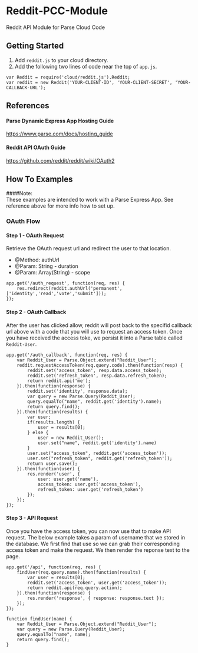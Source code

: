 Reddit-PCC-Module
=================

Reddit API Module for Parse Cloud Code

## Getting Started
1. Add `reddit.js` to your cloud directory. 
2. Add the following two lines of code near the top of `app.js`.

```
var Reddit = require('cloud/reddit.js').Reddit;
var reddit = new Reddit('YOUR-CLIENT-ID', 'YOUR-CLIENT-SECRET', 'YOUR-CALLBACK-URL');
```

## References

#### Parse Dynamic Express App Hosting Guide
https://www.parse.com/docs/hosting_guide

#### Reddit API OAuth Guide
https://github.com/reddit/reddit/wiki/OAuth2

## How To Examples
####Note:  
These examples are intended to work with a Parse Express App.  See reference above for more info how to set up. 


### OAuth Flow

#### Step 1 - OAuth Request
Retrieve the OAuth request url and redirect the user to that location. 
- @Method:  authUrl
- @Param: String - duration
- @Param: Array(String) - scope 
```
app.get('/auth_request', function(req, res) {
    res.redirect(reddit.authUrl('permanent', ['identity','read','vote','submit']));
});
```

#### Step 2 - OAuth Callback
After the user has clicked allow, reddit will post back to the specifid callback url above with a code that you will use to request an access token.  Once you have received the access toke, we persist it into a Parse table called `Reddit-User`.
```
app.get('/auth_callback', function(req, res) {
    var Reddit_User = Parse.Object.extend("Reddit_User");
    reddit.requestAccessToken(req.query.code).then(function(resp) {
        reddit.set('access_token', resp.data.access_token);
        reddit.set('refresh_token', resp.data.refresh_token);
        return reddit.api('me');
    }).then(function(response) {
        reddit.set('identity', response.data);
        var query = new Parse.Query(Reddit_User);
        query.equalTo("name", reddit.get('identity').name);
        return query.find();
    }).then(function(results) {
        var user;
        if(results.length) {
            user = results[0];
        } else {
            user = new Reddit_User();
            user.set("name", reddit.get('identity').name)
        }
        user.set("access_token", reddit.get('access_token'));
        user.set("refresh_token", reddit.get('refresh_token'));
        return user.save();
    }).then(function(user) {
        res.render('user', { 
            user: user.get('name'),
            access_token: user.get('access_token'),
            refresh_token: user.get('refresh_token') 
        });
    });
});
```

#### Step 3 - API Request
Once you have the access token, you can now use that to make API request.  The below example takes a param of username that we stored in the database.  We first find that use so we can grab their corresponding access token and make the request.  We then render the reponse text to the page.  
```
app.get('/api', function(req, res) {
    findUser(req.query.name).then(function(results) {
        var user = results[0];
        reddit.set('access_token', user.get('access_token'));
        return reddit.api(req.query.action);
    }).then(function(response) {
        res.render('response', { response: response.text });
    });
});

function findUser(name) {
    var Reddit_User = Parse.Object.extend("Reddit_User");
    var query = new Parse.Query(Reddit_User);
    query.equalTo("name", name);
    return query.find();
}
```
